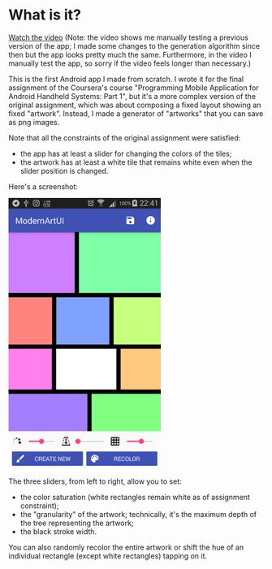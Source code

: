 # What is it?

[Watch the video](https://www.youtube.com/watch?v=bqhVjzkbDKQ) (Note: the video shows me manually testing
a previous version of the app; I made some changes to the generation algorithm since then but the app looks 
pretty much the same. Furthermore, in the video I manually test the app, so sorry if the video
feels longer than necessary.)

This is the first Android app I made from scratch. I wrote it for the final assignment of the
Coursera's course "Programming Mobile Application for Android Handheld Systems: Part 1", but it's a
more complex version of the original assignment, which was about composing a fixed layout showing an 
fixed "artwork". Instead, I made a generator of "artworks" that you can save as png images.

Note that all the constraints of the original assignment were satisfied: 
- the app has at least a slider for changing the colors of the tiles;
- the artwork has at least a white tile that remains white even when the slider position is changed.

Here's a screenshot:

![Screenshot](images/screenshot_300.jpg)

The three sliders, from left to right, allow you to set:

* the color saturation (white rectangles remain white as of assignment constraint);
* the "granularity" of the artwork; technically, it's the maximum depth of the tree representing the artwork;
* the black stroke width.

You can also randomly recolor the entire artwork or shift the hue of an individual rectangle
(except white rectangles) tapping on it.
